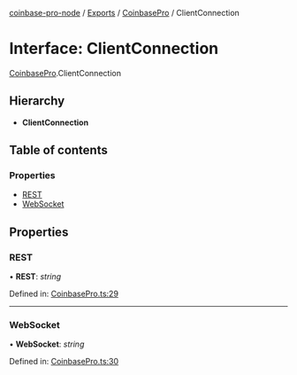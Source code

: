 [coinbase-pro-node](../README.md) / [Exports](../modules.md) / [CoinbasePro](../modules/coinbasepro.md) / ClientConnection

# Interface: ClientConnection

[CoinbasePro](../modules/coinbasepro.md).ClientConnection

## Hierarchy

* **ClientConnection**

## Table of contents

### Properties

- [REST](coinbasepro.clientconnection.md#rest)
- [WebSocket](coinbasepro.clientconnection.md#websocket)

## Properties

### REST

• **REST**: *string*

Defined in: [CoinbasePro.ts:29](https://github.com/bennycode/coinbase-pro-node/blob/004782e/src/CoinbasePro.ts#L29)

___

### WebSocket

• **WebSocket**: *string*

Defined in: [CoinbasePro.ts:30](https://github.com/bennycode/coinbase-pro-node/blob/004782e/src/CoinbasePro.ts#L30)
